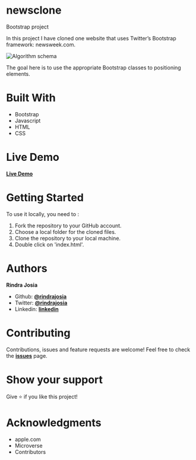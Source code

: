 # newsclone
Bootstrap project

In this project I have cloned one website that uses Twitter’s Bootstrap framework: newsweek.com.

![Algorithm schema](./screenshot.png)

The goal here is to use the appropriate Bootstrap classes to positioning elements.

# Built With
* Bootstrap
* Javascript
* HTML
* CSS

# Live Demo
**[Live Demo](https://raw.githack.com/rindrajosia/apple-clone/feature-one/index.html)**


# Getting Started
To use it locally, you need to :
1. Fork the repository to your GitHub account.
2. Choose a local folder for the cloned files.
3. Clone the repository to your local machine.
4. Double click on 'index.html'.

# Authors

**Rindra Josia**

* Github: **[@rindrajosia](https://github.com/rindrajosia)**
* Twitter: **[@rindrajosia](https://twitter.com/josia_rindra)**
* Linkedin: **[linkedin](https://www.linkedin.com/in/rindra-josia-99b2111a2/)**

#  Contributing

Contributions, issues and feature requests are welcome!
Feel free to check the **[issues](https://github.com/rindrajosia/apple-clone/issues)** page.


#  Show your support

  Give ⭐️ if you like this project!

# Acknowledgments

* apple.com
* Microverse
* Contributors
